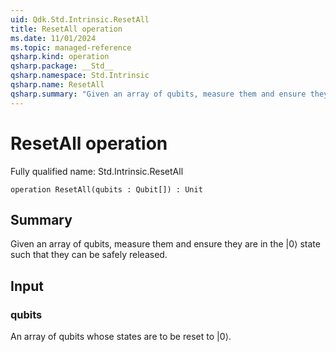 ```yaml
---
uid: Qdk.Std.Intrinsic.ResetAll
title: ResetAll operation
ms.date: 11/01/2024
ms.topic: managed-reference
qsharp.kind: operation
qsharp.package: __Std__
qsharp.namespace: Std.Intrinsic
qsharp.name: ResetAll
qsharp.summary: "Given an array of qubits, measure them and ensure they are in the |0⟩ state such that they can be safely released."
---
```


# ResetAll operation

Fully qualified name: Std.Intrinsic.ResetAll

```qsharp
operation ResetAll(qubits : Qubit[]) : Unit
```

## Summary
Given an array of qubits, measure them and ensure they are in the |0⟩ state
such that they can be safely released.

## Input
### qubits
An array of qubits whose states are to be reset to |0⟩.
